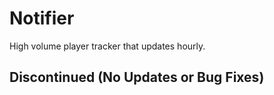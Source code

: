 # Notifier
High volume player tracker that updates hourly.


## Discontinued (No Updates or Bug Fixes)
